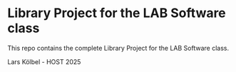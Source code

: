 # Library Project for the LAB Software class

This repo contains the complete Library Project for the LAB Software class.

Lars Kölbel - HOST 2025